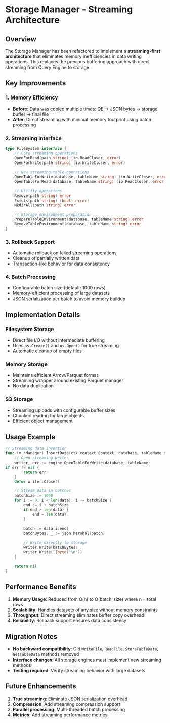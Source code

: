# Storage Manager - Streaming Architecture

## Overview

The Storage Manager has been refactored to implement a **streaming-first architecture** that eliminates memory inefficiencies in data writing operations. This replaces the previous buffering approach with direct streaming from Query Engine to storage.

## Key Improvements

### 1. **Memory Efficiency**
- **Before**: Data was copied multiple times: QE → JSON bytes → storage buffer → final file
- **After**: Direct streaming with minimal memory footprint using batch processing

### 2. **Streaming Interface**
```go
type FileSystem interface {
    // Core streaming operations
    OpenForRead(path string) (io.ReadCloser, error)
    OpenForWrite(path string) (io.WriteCloser, error)
    
    // New streaming table operations
    OpenTableForWrite(database, tableName string) (io.WriteCloser, error)
    OpenTableForRead(database, tableName string) (io.ReadCloser, error)
    
    // Utility operations
    Remove(path string) error
    Exists(path string) (bool, error)
    MkdirAll(path string) error
    
    // Storage environment preparation
    PrepareTableEnvironment(database, tableName string) error
    RemoveTableEnvironment(database, tableName string) error
}
```

### 3. **Rollback Support**
- Automatic rollback on failed streaming operations
- Cleanup of partially written data
- Transaction-like behavior for data consistency

### 4. **Batch Processing**
- Configurable batch size (default: 1000 rows)
- Memory-efficient processing of large datasets
- JSON serialization per batch to avoid memory buildup

## Implementation Details

### Filesystem Storage
- Direct file I/O without intermediate buffering
- Uses `os.Create()` and `os.Open()` for true streaming
- Automatic cleanup of empty files

### Memory Storage
- Maintains efficient Arrow/Parquet format
- Streaming wrapper around existing Parquet manager
- No data duplication

### S3 Storage
- Streaming uploads with configurable buffer sizes
- Chunked reading for large objects
- Efficient object management

## Usage Example

```go
// Streaming data insertion
func (m *Manager) InsertData(ctx context.Context, database, tableName string, data [][]interface{}) error {
    // Open streaming writer
    writer, err := engine.OpenTableForWrite(database, tableName)
if err != nil {
        return err
    }
    defer writer.Close()

    // Stream data in batches
    batchSize := 1000
    for i := 0; i < len(data); i += batchSize {
        end := i + batchSize
        if end > len(data) {
            end = len(data)
        }
        
        batch := data[i:end]
        batchBytes, _ := json.Marshal(batch)
        
        // Write directly to storage
        writer.Write(batchBytes)
        writer.Write([]byte("\n"))
    }
    
    return nil
}
```

## Performance Benefits

1. **Memory Usage**: Reduced from O(n) to O(batch_size) where n = total rows
2. **Scalability**: Handles datasets of any size without memory constraints
3. **Throughput**: Direct streaming eliminates buffer copy overhead
4. **Reliability**: Rollback support ensures data consistency

## Migration Notes

- **No backward compatibility**: Old `WriteFile`, `ReadFile`, `StoreTableData`, `GetTableData` methods removed
- **Interface changes**: All storage engines must implement new streaming methods
- **Testing required**: Verify streaming behavior with large datasets

## Future Enhancements

1. **True streaming**: Eliminate JSON serialization overhead
2. **Compression**: Add streaming compression support
3. **Parallel processing**: Multi-threaded batch processing
4. **Metrics**: Add streaming performance metrics
